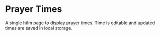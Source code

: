 # Prayer Times
A single htlm page to display prayer times. Time is editable and updated times are saved in local storage.
